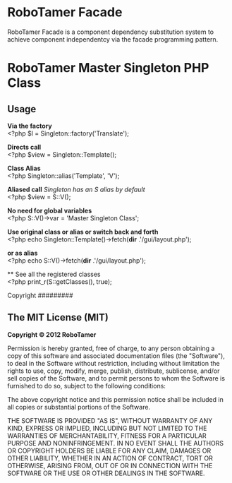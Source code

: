 RoboTamer Facade
================

RoboTamer Facade is a component dependency substitution system to achieve component independentcy via the facade programming pattern.


RoboTamer Master Singleton PHP Class
====================================

Usage
-----

**Via the factory**  
    <?php
    $l = Singleton::factory('Translate');

**Directs call**  
    <?php
    $view = Singleton::Template();

**Class Alias**  
    <?php
    Singleton::alias('Template', 'V');

**Aliased call** _Singleton has an S alias by default_  
    <?php
    $view = S::V();


**No need for global variables**  
    <?php
    S::V()->var = 'Master Singleton Class';

**Use original class or alias or switch back and forth**  
    <?php
    echo Singleton::Template()->fetch(__dir__ .'/gui/layout.php');

**or as alias**    
    <?php
    echo S::V()->fetch(__dir__ .'/gui/layout.php');

** See all the registered classes   
    <?php
    print_r(S::getClasses(), true);


Copyright
#########

The MIT License (MIT)
---------------------

**Copyright © 2012 RoboTamer**  

Permission is hereby granted, free of charge, to any person obtaining a copy of this software and associated documentation files (the "Software"), to deal in the Software without restriction, including without limitation the rights to use, copy, modify, merge, publish, distribute, sublicense, and/or sell copies of the Software, and to permit persons to whom the Software is furnished to do so, subject to the following conditions:  

The above copyright notice and this permission notice shall be included in all copies or substantial portions of the Software.  

THE SOFTWARE IS PROVIDED "AS IS", WITHOUT WARRANTY OF ANY KIND, EXPRESS OR IMPLIED, INCLUDING BUT NOT LIMITED TO THE WARRANTIES OF MERCHANTABILITY, FITNESS FOR A PARTICULAR PURPOSE AND NONINFRINGEMENT. IN NO EVENT SHALL THE AUTHORS OR COPYRIGHT HOLDERS BE LIABLE FOR ANY CLAIM, DAMAGES OR OTHER LIABILITY, WHETHER IN AN ACTION OF CONTRACT, TORT OR OTHERWISE, ARISING FROM, OUT OF OR IN CONNECTION WITH THE SOFTWARE OR THE USE OR OTHER DEALINGS IN THE SOFTWARE.

